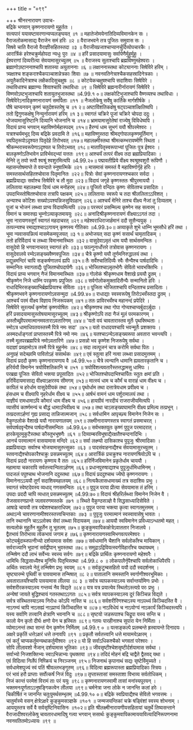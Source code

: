 +++
title = "०९९"

+++
श्रीनरनारायण उवाच-  
बद्रिके भगवान् कृष्णनारायणो मुहूर्ततः ।  
सत्यपारं ययावष्टावरणान्यप्यलङ्घयत् ॥१ ॥
महातेजोमयेनातिदिव्यविमानकेन सः ।  
वैराजलोकमासाद्य वैराजेन समं हरिः ॥२ ॥
वैराजभवने तत्र पूजितः समुवास सः ।  
सिषवे चाति वैराजो वैराज्ञीसहितस्तदा ॥३ ॥
वैराजीयप्रजाश्चाप्यानर्चुर्दिव्योपचारकैः ।  
आरार्त्रिकं हरेश्चक्रुर्महोपदा न्यधुः पुरः ॥४ ॥
हरिं प्रसादयामासुः सर्वार्पणैर्मुहुर्मुहुः ।  
ईश्वराणां दिव्यरीत्या सेवयामासुरच्युतम् ॥५ ॥
वैराजस्य सुताश्चापि ब्रह्मविष्णुमहेश्वराः ।  
ब्रह्माणोऽष्टाननाश्चापि शतास्या अयुताननाः ॥६ ॥
लक्षाननास्तथा कोट्याननाः सिषेविरे हरिम् ।  
त्र्यक्षाश्च शङ्कराश्चैकपञ्चाशन्नेत्रकाः शिवाः ॥७ ॥
नवनवतिनेत्राश्चैकसहस्रादिनेत्रकाः ।  
अयुतैकादिनेत्राश्च लक्षैकादिसुचक्षुषः ॥८ ॥
कोटयेकचक्षुषश्चापि सदाशिवाः सिषेविरे ।  
तथाविधाश्च ब्रह्माण्यः शिवाश्चापि तथाविधाः ॥९ ॥
सिषेविरे ब्रह्मनारीर्नारायणं सिषेविरे ।  
विष्णवोऽष्टभुजाश्चापि शतायुतभुजास्तथा ॥4.99.१ ०॥
लक्षकोटिभुजाश्चापि वैष्णव्यश्च तथाविधाः ।  
सिषेविरेऽनादिकृष्णनारायणं समर्पिताः ॥११ ॥
नैजलोकेषु सर्वेषु कार्तिके मार्गशीर्षके ।  
पौषे चाप्यनयन् कृष्णं चतुर्दशस्तरेषु च ॥१ २॥
अष्टाविंशतिकक्षेषु षट्पञ्चाशत्क्षितिष्वपि ।  
ततो द्विगुणकक्षेषु निन्युर्नारायणं हरिम् ॥१ ३॥
स्वागतं चक्रिरे पूजां चक्रिरे चोपदा ददुः ।  
भोजयामासुरिष्टानि दिव्यानि भोजनानि च ॥१४॥
भ्रामयामासुरेतेषां राज्येषु विविधेष्वपि ।  
विदायं प्राप्य भगवान् महाविष्णोर्महास्पदम् ॥१५॥
हैरण्यं धाम सुभगं ययौ श्रीपरमेश्वरः ।  
यत्राश्चर्यमभूद् दिव्य बद्रिके प्रवदामि ते ॥१६॥
महाविष्णुस्तदा श्रीमद्गोपालकृष्णमूर्तिमान् ।  
स्वपितृरूपोऽदृश्यत पितृदेहे तिरोभवत् ॥१७॥
महालक्ष्मीस्तथा श्रीमत्कम्भरावर्ष्मणि स्थिता ।  
श्रीकम्भरास्वरूपेणाऽदृश्यत च तिरोऽभवत् ॥१८॥
मातापितृस्वरूपाभ्यां पूजितः पुत्र ईश्वरः ।  
बालकृष्णोऽतिभावेन प्राविर्भवद्भ्यां यत्ततः ॥१९॥
आश्चर्यं तत्परं वीक्ष्य तदा ब्रह्मप्रियादिकाः ।  
मेनिरे तु तयो रूपौ श्वश्रूं श्वशुरमित्यपि ॥4.99.२०॥
पद्मावतीप्रिये वीक्ष्य श्वश्रूश्वशुरौ रूपिणौ ।  
महासन्तोषमाप्ते ते ववन्दाते स्नुषात्मिके ॥२१ ॥
मासमासं समस्तं वै महाविष्णोर्गृहे हरिः ।  
समस्तसार्थसहितश्चोवास पितृमानितः ॥२२॥
पित्रोः सेवां कृष्णनारायणश्चकार सर्वदा ।  
ब्रह्मप्रियाद्याः सर्वाश्च सिषेविरे च तौ मुदा ॥२३॥
विदायं जगृहे कृष्णस्ततः श्रीपुरमाययौ ।  
ललिताया महालक्ष्म्या दिव्यं धाम मनोहरम् ॥२४॥
पूजितो वन्दितः कृष्णः सेवितश्च प्रसादितः ।  
उपदाभिस्तोषितश्चोवास तत्रापि पक्षकम् ॥२५॥
ललितायाः स्वरूपे च तदा श्रीललिताऽऽविशत् ।  
अन्याश्च कोटिशः सख्योऽपश्यन्निजसुविग्रहान् ॥२६॥
आश्चर्यं मेनिरे ताश्च वीक्ष्य नैजां तु दिव्यताम् ।  
पूजां च भोजनं लब्ध्वा प्राप्य विदायमित्यपि ॥२७॥
परस्परं प्रसम्मिल्य कृष्णेन सह सत्वरम् ।  
विमानं च समारुह्य भूम्नोऽव्याकृतमाययुः ॥२८॥
अनादिश्रीकृष्णनारायणं वीक्ष्याऽऽगतं तदा ।  
भूमा नारायणस्तूर्णं स्वागतं महदाचरत् ॥२९॥
महेश्वराधिराजार्हमानं ददौ सुसैन्ययुक् ।  
तत्पत्न्यश्च रमाद्याश्चाऽऽगायन् कृष्णस्य गीतिकाः ॥4.99.३०॥
अव्याकृते शुभे धाम्नि भूमसौधे हरिं तथा ।  
भूमा न्यवासयन्नित्यं मासमेकमपूजयत् ॥३ १॥
अभोजयत् सदा कृष्णं ससार्थं चामृतादिकम् ।  
ततो हरिर्विदायं च लब्ध्वा विमानमास्थितः ॥३२॥
वासुदेवाऽमृतं धाम ययौ सार्थसमन्वितः ।  
वासुदेवो हि भगवानाचरत् स्वागतं हरेः ॥३३॥
फाल्गुनार्धोत्तरे तत्रोवास कृष्णनरायणः ।  
वासुदेवालये रम्येऽसङ्ख्यवैष्णवपूजितः ॥३४॥
चैत्रे कृष्णो ययौ तूर्णमनिरुद्धालयं तथा ।  
प्रद्युन्नमन्दिरं चापि सङ्कर्षणालयं ह्यपि ॥३५॥
तैः सर्वेश्चातिदिव्यैः स्वैः सैन्यैश्च पार्षदादिभिः ।  
सम्मानितः स्वागताद्यैः पूजितश्चोपदार्पणैः ॥३६॥
भोजितश्चाऽमृतभोगैः सेवितो भावभक्तिभिः ।  
विदायं प्राप्य भगवान् नैजं विमानमास्थितः ॥३७॥
गोलोकं श्रीकृष्णधाम वैशाखे प्रययौ द्रुतम् ।  
श्रीकृष्णेन निजे धाम्नि परकृष्णः प्रपूजितः ॥३८॥
सर्वगोलोकमुक्तादिसैन्यैः सन्मानितो हरिः ।  
राधादिभिरसङ्ख्याभिर्ब्रह्मप्रियाश्च सेविताः ॥३९॥
पूजिता भोजिताश्चापि वन्दिताश्च प्रसादिताः ।  
श्रीकृष्णभवने कृष्णनारायणोऽवसन्मुदा ॥4.99.४०॥
राधाद्याः स्वस्वरूपेषु तिरोऽभवँस्तदा द्रुतम् ।  
आश्चर्यं परमं वीक्ष्य विज्ञाय निजरूपकम् ॥४१॥
ततः प्राविरभवँश्च महानन्दं प्रपेदिरे ।  
सिषेविरे सुरत्यर्थं कृष्णेशं कृष्णयोषितः ॥४२॥
श्रीकृष्णश्च तथा गोपा गोप्यश्चाप्यर्बुदाऽर्बुदाः ।  
हरिं प्रसादयामासुस्तोषयामासुरच्युतम् ॥४३॥
श्रीकृष्णोऽपि तदा नैजं मूलं परमकारणम् ।  
अस्तौच्छ्रीपरमात्मानमवताराऽवतारिणम् ॥४४॥
'यतो वयं चावतारास्तव मूर्तेः पृथक्स्थिताः ।  
स्मोऽत्र धामाधिपतयस्तस्मै पित्रे नमः सदा' ॥४५॥
यतो राधादयश्चापि भवन्मूर्तेः प्रशक्तयः ।  
अस्मदर्धाङ्गतां प्राप्तास्तस्मै पित्रे नमो नमः ॥४६॥
यतश्चाऽन्येऽसङ्ख्यरूपा अवतारा भवन्त्यपि ।  
तस्मै मूलपरब्रह्मपित्रे नमोऽवतारिणे ॥४७॥
प्रसन्नो भव कृष्णेश निजरूपेषु सर्वथा ।  
यदाज्ञां प्रवहामोऽत्र तस्मै पित्रे मुहुर्नमः ॥४८॥
सदा त्वत्पूजनं चात्र करोमि सर्वथा पितः ।  
अनुग्रहं सदेच्छामि पावितोऽहं ससार्थकः ॥४९॥
एवं स्तुत्वा हरिं नत्वा लब्ध्वा प्रसादमुत्तमम् ।  
विदायं प्रददौ कृष्णः कृष्णनारायणाय वै ॥4.99.५०॥
चैत्रे त्वन्यानि धामानि ह्यवतारकृतानि च ।  
हरिर्ययौ विमानेन त्रयोविंशतिकानि च ॥५१ ॥
त्रयोविंशत्यवतारैस्तत्तद्धामसु धामिपः ।  
परब्रह्म पूजितः सेवितो भक्त्या प्रपूसादितः ॥५२॥
भोजितश्चोपदाभिश्चार्पितः स्तुतः क्षमां प्रति ।  
हरिर्विदायमासाद्य वीक्ष्याऽक्षरस्य सीमगम् ॥५३॥
मात्स्यं धाम च कौर्मं च वाराहं धाम वीक्ष्य च ।  
कापिलं च हरेर्धाम वासुदेवीयकं तथा ॥५४॥
पृथोर्धाम तथा दत्तात्रेयधाम प्रवीक्ष्य च ।  
हंसधाम च वीक्ष्यापि नृहरेर्धाम वीक्ष्य च ॥५५॥
आर्षभं वामनं धाम पर्शुरामालयं तथा ।  
याज्ञीयं रामधामाऽपि कौमारं धाम वीक्ष्य च ॥५६॥
हायग्रीवं नारदीयं राजराजीयमित्यपि ।  
व्यासीयं कार्ष्णमन्यं च बौद्धं धामाऽभिवीक्ष्य च ॥५७॥
तथा चाऽसङ्ख्यघामानि वीक्ष्य प्रमिल्य तत्प्रभून् ।  
तत्प्रदत्ताऽर्हणां गृह्य प्रसाद्य तान्निजात्मजान् ॥५८॥
सर्वधामिन आपृच्छ्य विमानेन निजेन सः ।  
वैकुण्ठलोकं वैशाखे ययौ नारायणालयम् ॥५९॥
लक्ष्मीनारायणस्तत्र स्वागतं प्रसमाचरत् ।  
सर्वपार्षदवृन्दैश्च पार्षदानीसमन्वितः ॥4.99.६०॥
सर्वभक्तयुतः कृष्णं पुपूज परमादरात् ।  
हारकेयूरमुकुटैस्तथा कौस्तुभभूषणैः ॥६१ ॥
दिव्याम्बरविभूषाद्यैरक्षतैश्चन्दनादिभिः ।  
आनर्च परमात्मानं वासयामास मन्दिरे ॥६२॥
सर्वा लक्ष्म्यो दासिकाश्च पुपूजुः श्रीरमादिकाः ।  
व्रह्मप्रियाद्याः सर्वाश्च भोजयामासुरुत्सुकाः ॥६३ ॥
पादसंवाहनाद्यैश्च सेवयामासुरच्युतम् ।  
स्तवनाद्यैश्चोपकारैश्चक्रुः प्रसन्नमच्युतम् ॥६४॥
आरार्त्रिकं प्रचक्रुश्च नारायणश्रियोऽपि च ।  
विदायं प्रददौ नारायणः कृष्णाय वै ततः ॥६५॥
हरिर्निजविमानेन प्रकृतेर्धाम चाययौ ।  
महामाया चकारापि सर्वतत्त्वान्विताऽर्हणम् ॥६६॥
प्रधानपुरुषाद्याश्च पुपूजुर्धामिधामिनम् ।  
पादजलं पपुश्चाथ भोजनानि ददुस्तथा ॥६७॥
विदायं प्रददुश्चाथ ज्येष्ठे कृष्णनरायणः ।  
विमानेनाऽऽययौ तूर्णं सदाशिवमहालयम् ॥६८॥
नित्यकैलासधामाख्यं तत्र सदाशिवः प्रभुः ।  
स्वागतं स्वेष्टदेवस्य व्यधाद् गणसमन्वितः ॥६९॥
पुपूज परया प्रीत्या सेवयामास तं हरिम् ।  
उपदाः प्रददौ चापि व्यधात् प्रसन्नमच्युतम् ॥4.99.७०॥
विदायं श्रीहरिर्लब्ध्वा विमानेन निजेन वै ।  
तैजसावरणप्रान्ते जलावरणमस्तके ॥७१ ॥
स्थिते वैकुण्ठसञ्ज्ञे वै सिद्धसाध्यादिसेविते ।  
आषाढे चाययौ तत्र पद्मेशश्चाक्षराधिपम् ॥७२॥
पुपूज परया भक्त्या कृत्वा स्वागतमुत्तमम् ।  
अथाऽन्ये चावरणानामीश्वरस्तत्त्वचिन्तकाः ॥७३ ॥
पुपूजुः परमात्मानं स्वस्वावासेषु भावतः ।  
तानि स्थानानि चाऽऽलोक्य सेवां लब्ध्वा विदायकम् ॥७४॥
आययौ स्वविमानेन प्रविध्याऽन्धतमो महत् ।  
सत्यलोकं मुहूर्तेन मुहूर्तेन तु भूतलम् ॥७५॥
कुङ्कुमवापिकाक्षेत्रेऽवाततार निजालये ।  
द्वैतभावं तिरोभाव्य त्वेकभावं जगाम ह ॥७६॥
कृष्णनारायणस्वामिभगवत्परमेश्वरः ।  
कोट्यर्बुदाब्जपत्नीभ्यो दर्शयामास सर्वशः ॥७७॥
सर्वधामानि चैशानि सर्वलोकाँश्च मायिकान् ।  
सर्वराज्यानि भूपानां सर्वद्वीपान् भुवस्तथा ॥७८॥
समुद्राऽद्रिवियत्स्वर्गविहाराँश्च यथायथम् ।  
तन्मिषेण ददौ लाभं सर्वेभ्यः स्वस्य सर्वगः ॥७९॥
बद्रिके प्रार्थितः कृष्णनारायणो महेश्वरैः ।  
धामिभिः सिद्धसाध्यैश्च मुनिभिः पितृभिस्तथा ॥4.99.८ ० ॥
लोकपालैर्नृपैश्चापि सर्वलोकाधिपैरपि ।  
अर्थितः स्वालये नेतुं तन्मिषेण प्रभुः स्वयम् ॥८१ ॥
सर्वकुटुम्बसहितो ययौ ददौ स्वदर्शनम् ।  
सृष्ट्यारम्भे पृथिवीं स पावयामास तन्मिषात् ॥८ २॥
पातालानि समस्तानि स्वर्गाणीश्वरभूमिकाः ।  
अवतारालयाँश्चापि पावयामास लीलया ॥८ ३ ॥
सर्वत्र व्यापकस्याऽस्य सर्वान्तर्यामिणः प्रभोः ।  
सर्वशरीरकस्याऽस्य गन्तव्यं नैव विद्यते ॥८४॥
यत्र यत्र प्रयात्येव स्थितोऽस्त्यग्रे परः प्रभुः ।  
अन्येषां जायते बुद्धिश्चायं गतस्तथाऽऽगतः ॥८५॥
सर्वत्र व्यापकस्याऽस्य दूरं किञ्चिन्न विद्यते ।  
सर्वत्र संस्थितस्याऽस्य निरोधः कोऽपि नास्ति च ॥८६॥
सर्वशरीरिणश्चाऽस्य नाऽपथ्यं किञ्चिदस्ति वै ।  
नाऽगम्यं चापि नाऽसह्यं नाऽप्राप्यं किञ्चिदस्ति च ॥८७॥
नाऽविधेयं च नाऽयोग्यं नाऽकार्यं किञ्चिदस्त्यपि ।  
यस्य सर्वाणि तत्त्वानि क्षेत्राणि भवनानि च ॥८८॥
सृष्टयो जडरूपाश्च चिद्रूपा यस्य सन्ति च ।  
कालो येन कृतो दीर्घः क्षणो येन च ह्रस्वितः ॥८९॥
गतयः पारहीनाश्च सुपारा येन निर्मिताः ।  
व्योमाऽनन्तं तथा सान्तं येन कृष्णेन निर्मितम् ॥4.99.९ ० ॥
यत्सङ्कल्पे प्रलम्बन्ते ह्रस्वायन्ते दिनादयः ।  
अक्षरे प्रकृतिं धत्तेऽक्षरं धत्ते तनावपि ॥९१ ॥
प्रकृतौ सर्वतत्त्वानि धत्ते मायामयेऽक्षरम् ।  
एवं कर्तुं चाप्यकर्तुमन्यथाकर्तुमीश्वरः ॥९२॥
यो हि सर्वाऽधिकश्चैको भगवतां परेश्वरः ।  
सोपि लीलावशो नैजान् दर्शयामास भूतिकाः ॥९३॥
जीवसृष्टीश्चेशसृष्टीर्दर्शयामास सर्वथा ।  
सर्वाभ्यो निजशक्तिभ्यः स्वाऽभिन्नाभ्यः पृथक्तया ॥९४॥
तदिदं मोहनं बद्रि चाद्वैते द्वैतवद् यथा ।  
एवं विदित्वा निर्लेपं निष्क्रियं च निरञ्जनम् ॥९५॥
निजनाथं कृपानाथं सद्यः सृष्टेर्विमुच्यते ।  
सर्वधामेशपूज्यं स्वं पतिं श्रीवल्लभङ्गुरुम् ॥९६॥
विदित्वा ब्रह्मरूपास्ता ब्रह्मप्रियादिकाः स्त्रियः ।  
परं भावं हरौ प्राप्ताः सर्वोत्कर्षं निजं विदुः ॥९७॥
तृप्तास्तासां समस्ताशा विभाव्य सर्वतोधिकम् ।  
निजं कान्तं परमेशं विरामं ताः परं ययुः ॥९८॥
कृष्णनारायणस्वामी तासां मनांस्यपूरयन् ।  
भक्तमनःपूर्णताऽऽनुषङ्गिकत्वेन लीलया ॥९९॥
चर्मनेत्रा जना लोके न जानन्ति कलां हरेः ।  
चिकीर्षितं न जानन्ति चतुःपुमर्थसम्भृतम् ॥4.99.१० ०॥
बद्रिके स्वप्रियाद्यैश्च सेवितो भगवत्तमः ।  
चातुर्मास्ये वसन् क्षेत्रेऽक्षरे कुङ्कुमसञ्ज्ञके ॥१०१ ॥
जन्मजयन्तिकां चक्रे षड्विंशां स्वस्य शोभनाम् ।  
आययुस्तत्र सर्वे वै सर्वसृष्टिनिवासिनः ॥१०२॥
इति श्रीलक्ष्मीनारायणीयसहितायां चतुर्थे तिष्यसन्ताने वैराजादीश्वरलोकेषु चावतारधामादिषु गत्वा भगवान् ससार्थः कुङ्कुमवापिकामाययावित्यादिनिरूपणनामा नवनवतितमोऽध्यायः ॥९९ ॥
    
    
